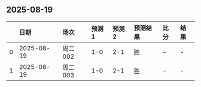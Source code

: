 

## 2025-08-19

|    | 日期         | 场次    | 预测1   | 预测2   | 预测结果   | 比分   | 结果   |
|---:|:-----------|:------|:------|:------|:-------|:-----|:-----|
|  0 | 2025-08-19 | 周二002 | 1-0   | 2-1   | 胜      | -    | -    |
|  1 | 2025-08-19 | 周二003 | 1-0   | 2-1   | 胜      | -    | -    |

